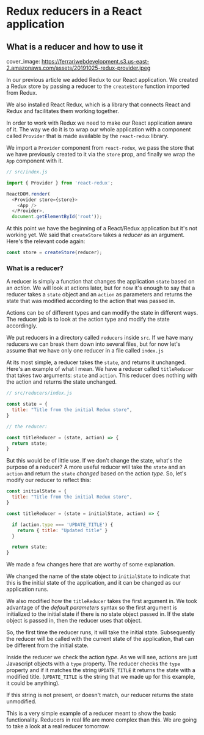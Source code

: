 # Redux reducers in a React application
## What is a reducer and how to use it

cover_image: https://ferrariwebdevelopment.s3.us-east-2.amazonaws.com/assets/20191025-redux-provider.jpeg


In our previous article we added Redux to our React application.
We created a Redux store by passing a reducer to the `createStore` function imported from Redux.

We also installed React Redux, which is a library that connects React and Redux and facilitates them working together.

In order to work with Redux we need to make our React application aware of it.
The way we do it is to wrap our whole application with a component called `Provider` that is made available by the `react-redux` library.

We import a `Provider` component from `react-redux`, we pass the store that we have previously created to it via the `store` prop, and finally we wrap the `App` component with it.

```js
// src/index.js

import { Provider } from 'react-redux';

ReactDOM.render(
  <Provider store={store}>
    <App />
  </Provider>,
  document.getElementById('root'));
```

At this point we have the beginning of a React/Redux application but it's not working yet.
We said that `createStore` takes a *reducer* as an argument. Here's the relevant code again:

```js
const store = createStore(reducer);
```

### What is a reducer?

A reducer is simply a function that changes the application `state` based on an *action*. We will look at actions later, but for now it's enough to say that a reducer takes a `state` object and an `action` as parameters and returns the state that was modified according to the action that was passed in.

Actions can be of different types and can modify the state in different ways. The reducer job is to look at the action type and modify the state accordingly.

We put reducers in a directory called `reducers` inside `src`.
If we have many reducers we can break them down into several files, but for now let's assume that we have only one reducer in a file called `index.js`

At its most simple, a reducer takes the `state`, and returns it unchanged.
Here's an example of what I mean. We have a reducer called `titleReducer` that takes two arguments: `state` and `action`.
This reducer does nothing with the action and returns the state unchanged.

```js
// src/reducers/index.js

const state = {
  title: "Title from the initial Redux store",
}

// the reducer:

const titleReducer = (state, action) => {
  return state;
}
```

But this would be of little use. If we don't change the state, what's the purpose of a reducer?
A more useful reducer will take the `state` and an `action` and return the `state` *changed* based on the action *type*. So, let's modify our reducer to reflect this:

```js
const initialState = {
  title: "Title from the initial Redux store",
}

const titleReducer = (state = initialState, action) => {

  if (action.type === 'UPDATE_TITLE') {
    return { title: "Updated title" }
  }

  return state;
}
```

We made a few changes here that are worthy of some explanation.

We changed the name of the state object to `initialState` to indicate that this is the initial state of the application, and it can be changed as our application runs.

We also modified how the `titleReducer` takes the first argument in. We took advantage of the *default parameters* syntax so the first argument is initialized to the initial state if there is no state object passed in. If the state object is passed in, then the reducer uses that object.

So, the first time the reducer runs, it will take the initial state.
Subsequently the reducer will be called with the current state of the application, that can be different from the initial state.

Inside the reducer we check the action *type*. As we will see, actions are just Javascript objects with a `type` property. The reducer checks the `type` property and if it matches the string `UPDATE_TITLE` it returns the state with a modified title. (`UPDATE_TITLE` is the string that we made up for this example, it could be anything).

If this string is not present, or doesn't match, our reducer returns the state unmodified.

This is a very simple example of a reducer meant to show the basic functionality. Reducers in real life are more complex than this.
We are going to take a look at a real reducer tomorrow.